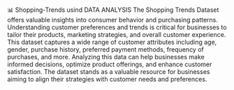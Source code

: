 📊 Shopping-Trends usind DATA ANALYSIS
The Shopping Trends Dataset offers valuable insights into consumer behavior and purchasing patterns. Understanding customer preferences and trends is critical for businesses to tailor their products, marketing strategies, and overall customer experience.
This dataset captures a wide range of customer attributes including age, gender, purchase history, preferred payment methods, frequency of purchases, and more.
Analyzing this data can help businesses make informed decisions, optimize product offerings, and enhance customer satisfaction. The dataset stands as a valuable resource for businesses aiming to align their strategies with customer needs and preferences.

